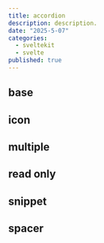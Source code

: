 ```yaml
---
title: accordion
description: description.
date: "2025-5-07"
categories:
  - sveltekit
  - svelte
published: true
---
```


<script>
  import { AccordionBase, AccordionIcon, AccordionMultiple, AccordionReadOnly, AccordionSnippet, AccordionSpacer } from "$lib/components/docs/index.js";
</script>

## base

<AccordionBase/>

## icon

<AccordionIcon/>

## multiple

<AccordionMultiple/>

## read only

<AccordionReadOnly/>

## snippet

<AccordionSnippet/>

## spacer

<AccordionSpacer/>
